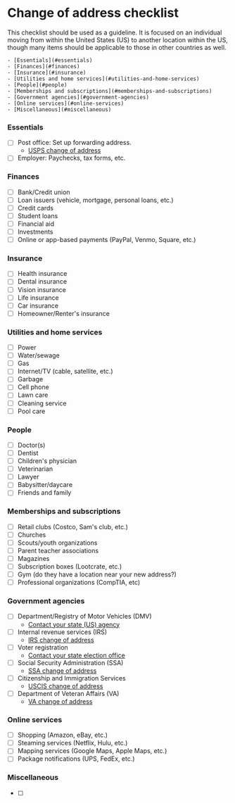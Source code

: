 # Change of address checklist
This checklist should be used as a guideline. It is focused on an individual moving from within the United States (US) to another location within the US, though many items should be applicable to those in other countries as well.

<!-- TOC depthFrom:2 depthTo:6 withLinks:1 updateOnSave:1 orderedList:0 -->

	- [Essentials](#essentials)
	- [Finances](#finances)
	- [Insurance](#insurance)
	- [Utilities and home services](#utilities-and-home-services)
	- [People](#people)
	- [Memberships and subscriptions](#memberships-and-subscriptions)
	- [Government agencies](#government-agencies)
	- [Online services](#online-services)
	- [Miscellaneous](#miscellaneous)

<!-- /TOC -->

### Essentials
- [ ] Post office: Set up forwarding address.
  - [USPS change of address](USPS.com/move)
- [ ] Employer: Paychecks, tax forms, etc.

### Finances
- [ ] Bank/Credit union
- [ ] Loan issuers (vehicle, mortgage, personal loans, etc.)
- [ ] Credit cards
- [ ] Student loans
- [ ] Financial aid
- [ ] Investments
- [ ] Online or app-based payments (PayPal, Venmo, Square, etc.)

### Insurance
- [ ] Health insurance
- [ ] Dental insurance
- [ ] Vision insurance
- [ ] Life insurance
- [ ] Car insurance
- [ ] Homeowner/Renter's insurance

### Utilities and home services
- [ ] Power
- [ ] Water/sewage
- [ ] Gas
- [ ] Internet/TV (cable, satellite, etc.)
- [ ] Garbage
- [ ] Cell phone
- [ ] Lawn care
- [ ] Cleaning service
- [ ] Pool care

### People
- [ ] Doctor(s)
- [ ] Dentist
- [ ] Children's physician
- [ ] Veterinarian
- [ ] Lawyer
- [ ] Babysitter/daycare
- [ ] Friends and family

### Memberships and subscriptions
- [ ] Retail clubs (Costco, Sam's club, etc.)
- [ ] Churches
- [ ] Scouts/youth organizations
- [ ] Parent teacher associations
- [ ] Magazines
- [ ] Subscription boxes (Lootcrate, etc.)
- [ ] Gym (do they have a location near your new address?)
- [ ] Professional organizations (CompTIA, etc)

### Government agencies
- [ ] Department/Registry of Motor Vehicles (DMV)
  - [Contact your state (US) agency](https://www.usa.gov/states-and-territories)
- [ ] Internal revenue services (IRS)
  - [IRS change of address](https://www.irs.gov/faqs/irs-procedures/address-changes)
- [ ] Voter registration
  - [Contact your state election office](https://www.eac.gov/voters/register-and-vote-in-your-state/)
- [ ] Social Security Administration (SSA)
  - [SSA change of address](http://www.socialsecurity.gov/myaccount/)
- [ ] Citizenship and Immigration Services
  - [USCIS change of address](https://www.uscis.gov/addresschange)
- [ ] Department of Veteran Affairs (VA)
  - [VA change of address](https://iris.custhelp.com/app/answers/detail/a_id/3045/)

### Online services
- [ ] Shopping (Amazon, eBay, etc.)
- [ ] Steaming services (Netflix, Hulu, etc.)
- [ ] Mapping services (Google Maps, Apple Maps, etc.)
- [ ] Package notifications (UPS, FedEx, etc.)

### Miscellaneous
- [ ] 
